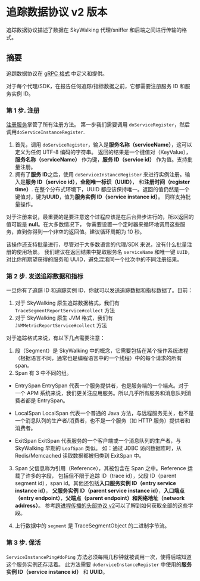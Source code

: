 # 追踪数据协议 v2 版本

追踪数据协议描述了数据在 SkyWalking 代理/sniffer 和后端之间进行传输的格式。

## 摘要

追踪数据协议在 [gRPC 格式](https://github.com/apache/skywalking-data-collect-protocol) 中定义和提供。

对于每个代理/SDK，在报告任何追踪/指标数据之前，它都需要注册服务 ID 和服务实例 ID。

### 第 1 步. 注册

[注册服务](https://github.com/apache/skywalking-data-collect-protocol/tree/master/register/Register.proto)掌管了所有注册方法。
第一步我们需要调用 `doServiceRegister`，然后调用`doServiceInstanceRegister`.

1. 首先，调用 `doServiceRegister`，输入是**服务名称（serviceName）**，这可以定义为任何 UTF-8 编码的字符串。
返回的结果是一个键值对（KeyValue），**服务名称（serviceName）** 作为键，**服务 ID（service id）** 作为值。支持批量注册。
1. 拥有了**服务 ID**之后，使用 `doServiceInstanceRegister` 来进行实例注册。输入是**服务 ID（service id）**，**全剧唯一标识（UUID）**，
和**注册时间（register time）**. 在整个分布式环境下，UUID 都应该保持唯一。返回的值仍然是一个键值对，键为**UUID**，值为**服务实例 ID（service instance id）**。
同样支持批量操作。

对于注册来说，最重要的是要注意这个过程应该是在后台异步进行的，所以返回的值可能是 **null**。在大多数情况下，
你需要设置一个定时器来循环地调用这些服务，直到你得到一个非空的返回值。建议循环周期为 10 秒。

该操作还支持批量进行，尽管对于大多数语言的代理/SDK 来说，没有什么批量注册的使用场景。
我们建议在返回结果中提取服务名 `serviceName` 和唯一键 `UUID`，对比你所期望获得的服务和 UUID，避免混淆同一个批次中的不同注册结果。

### 第 2 步. 发送追踪数据和指标

一旦你有了追踪 ID 和追踪实例 ID，你就可以发送追踪数据和指标数据了。目前：

1. 对于 SkyWalking 原生追踪数据格式，我们有 `TraceSegmentReportService#collect` 方法
2. 对于 SkyWalking 原生 JVM 格式，我们有 `JVMMetricReportService#collect` 方法

对于追踪格式来说，有以下几点需要注意：

1. 段（Segment）是 SkyWalking 中的概念，它需要包括在某个操作系统进程（根据语言不同，通常也是编程语言中的一个线程）中的每个请求的所有 span。
2. Span 有 3 中不同的组。

* EntrySpan
EntrySpan 代表一个服务提供者，也是服务端的一个端点。对于一个 APM 系统来说，我们更关注应用服务。所以几乎所有服务和消息队列消费者都是 EntrySpan。

* LocalSpan
LocalSpan 代表一个普通的 Java 方法，与远程服务无关，也不是一个消息队列的生产者/消费者，也不是一个服务（如 HTTP 服务）提供者和消费者。

* ExitSpan
ExitSpan 代表服务的一个客户端或一个消息队列的生产者，与 SkyWalking 早期的 `LeafSpan` 类似。
如：通过 JDBC 访问数据库时，从 Redis/Memcached 读取数据都被归类到 ExitSpan 中。

3. Span 父信息称为引用（Reference），其被包含在 Span 之中。Reference 运载了许多的字段，
包括但不限于追踪 ID（trace id），父段 ID（parent segment id），span id。其他还包括**入口服务实例 ID（entry service instance id）**，
**父服务实例 ID（parent service instance id）**，**入口端点（entry endpoint）**，**父端点（parent endpoint）**和**网络地址（network address）**。
参考[跨进程传播的头部协议 v2](Skywalking-Cross-Process-Propagation-Headers-Protocol-v2.md)可以了解到如何获取全部的这些字段。

4. 上行数据中的 `segment` 是 TraceSegmentObject 的二进制字节流。

### 第 3 步. 保活

`ServiceInstancePing#doPing` 方法必须每隔几秒钟就被调用一次，使得后端知道这个服务实例还存活着。
此方法需要 `doServiceInstanceRegister` 中使用的**服务实例 ID（service instance id）** 和 **UUID**。
